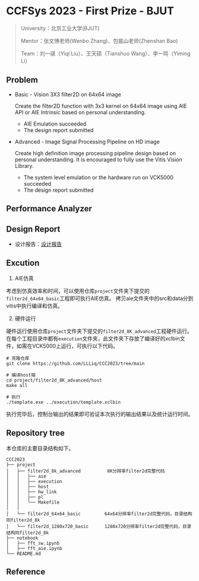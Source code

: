 # CCFSys 2023 - First Prize - BJUT

> University：北京工业大学(BJUT)
> 
> Mentor：张文博老师(Wenbo Zhang)、包振山老师(Zhenshan Bao)
> 
> Team：刘一祺（Yiqi Liu）、王天硕（Tianshuo Wang）、李一鸣（Yiming Li）


 ## Problem

- Basic  - Vision 3X3 filter2D on 64x64 image

    Create the filter2D function with 3x3 kernel on 64x64 image using AIE API or AIE Intrinsic based on personal understanding. 

    - AIE Emulation succeeded
    - The design report submitted

- Advanced  - Image Signal Processing Pipeline on HD image

    Create high definition image processing pipeline design based on personal understanding. It is encouraged to fully use the Vitis Vision Library.

    - The system level emulation or the hardware run on VCK5000 succeeded
    - The design report submitted
      
## Performance Analyzer


## Design Report

- 设计报告：[设计报告](https://github.com/LLLiq/ccc2023_liq/blob/finals/%E5%8C%97%E4%BA%AC%E5%B7%A5%E4%B8%9A%E5%A4%A7%E5%AD%A6%E6%9E%81%E5%85%89%E9%98%9F%E6%8A%80%E6%9C%AF%E6%8A%A5%E5%91%8A_%E5%86%B3%E8%B5%9B.pdf)

## Excution

1. AIE仿真

考虑到仿真效率和时间，可以使用仓库`project`文件夹下提交的`filter2d_64x64_basic`工程即可执行AIE仿真。
拷贝aie文件夹中的src和data分到vitis中执行编译和仿真。

2. 硬件运行

硬件运行使用仓库`project`文件夹下提交的`filter2d_8K_advanced`工程硬件运行。
在每个工程目录中都有`execution`文件夹，此文件夹下存放了编译好的xclbin文件，如需在VCK5000上运行，可执行以下代码。

```shell
# 克隆仓库
git clone https://github.com/LLLiq/CCC2023/tree/main

# 编译host端
cd project/filter2d_8K_advanced/host
make all

# 执行
./template.exe ../execution/template.xclbin
```

执行完毕后，控制台输出的结果即可验证本次执行的输出结果以及统计运行时间。

## Repository tree
本仓库的主要目录结构如下。
```
CCC2023
├── project
│   ├── filter2d_8k_advanced          8K分辨率filter2d完整代码
│   │   ├── aie
│   │   ├── execution
│   │   ├── host
│   │   ├── hw_link
│   │   ├── pl
│   │   └── Makefile
│   │
│   └── filter2d_64x64_basic         64x64分辨率filter2d完整代码，目录结构同filter2d_8k
│   └── filter2d_1280x720_basic      1280x720分辨率filter2d完整代码，目录结构同filter2d_8k
├── notebook
│   ├── fft_sw.ipynb
│   ├── fft_aie.ipynb
└── README.md
```

## Reference
